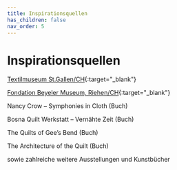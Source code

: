 ```yaml
---
title: Inspirationsquellen
has_children: false
nav_order: 5
---
```


# Inspirationsquellen

[Textilmuseum St.Gallen/CH](http://www.textilmuseum.ch/){:target="_blank"}

[Fondation Beyeler Museum, Riehen/CH](http://www.fondationbeyeler.ch/){:target="_blank"}

Nancy Crow – Symphonies in Cloth (Buch)

Bosna Quilt Werkstatt – Vernähte Zeit (Buch)

The Quilts of Gee’s Bend (Buch)

The Architecture of the Quilt (Buch)

sowie zahlreiche weitere Ausstellungen und Kunstbücher